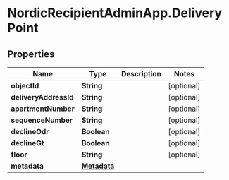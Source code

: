# NordicRecipientAdminApp.DeliveryPoint

## Properties
Name | Type | Description | Notes
------------ | ------------- | ------------- | -------------
**objectId** | **String** |  | [optional] 
**deliveryAddressId** | **String** |  | [optional] 
**apartmentNumber** | **String** |  | [optional] 
**sequenceNumber** | **String** |  | [optional] 
**declineOdr** | **Boolean** |  | [optional] 
**declineGt** | **Boolean** |  | [optional] 
**floor** | **String** |  | [optional] 
**metadata** | [**Metadata**](Metadata.md) |  | 



